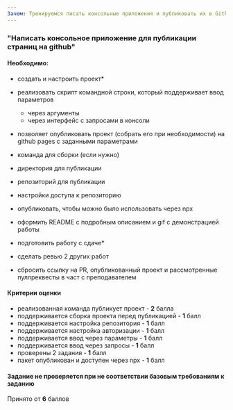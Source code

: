 ```yaml
---
Зачем: Тренируемся писать консольные приложения и публиковать их в Github (вы уже делали это с API, но инструменты командной строки немного отличаются). Учимся работать с файловой системой и запуском команд из nodejs.
---
```


### "Написать консольное приложение для публикации страниц на github"

#### Необходимо:

- создать и настроить проект\*

- реализовать скрипт командной строки, который поддерживает ввод параметров

  - через аргументы
  - через интерфейс с запросами в консоли

- позволяет опубликовать проект (собрать его при необходимости) на github pages с заданными параметрами
- команда для сборки (если нужно)
- директория для публикации
- репозиторий для публикации
- настройки доступа к репозиторию

- опубликовать, чтобы можно было использовать через npx
- оформить README с подробным описанием и gif с демонстрацией работы

- подготовить работу с сдаче\*
- сделать ревью 2 других работ
- сбросить ссылку на PR, опубликованный проект и рассмотренные пуллреквесты в част с преподавателем

#### Критерии оценки

- реализованная команда публикует проект - **2** балла
- поддерживается сборка проекта перед публикацией - **1** балл
- поддерживается настройка репозитория - **1** балл
- поддерживается настройка авторизации - **1** балл
- поддерживается ввод через параметры - **1** балл
- поддерживается ввод через запросы - **1** балл
- проверены 2 задания - **1** балл
- пакет опубликован и доступен через npx - **1** балл

#### Задание не проверяется при не соответствии базовым требованиям к заданию

Принято от **6** баллов
